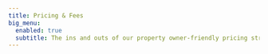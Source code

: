 ```yaml
---
title: Pricing & Fees
big_menu:
  enabled: true
  subtitle: The ins and outs of our property owner-friendly pricing structure.
---
```

